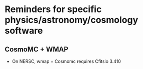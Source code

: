 # Reminders for specific physics/astronomy/cosmology software


## CosmoMC + WMAP

- On NERSC, wmap + Cosmomc requires Cfitsio 3.410